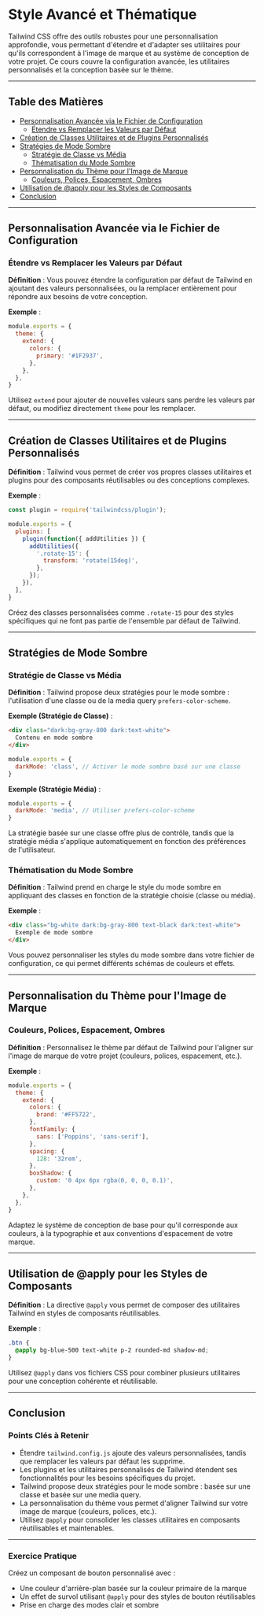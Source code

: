 
# Style Avancé et Thématique

Tailwind CSS offre des outils robustes pour une personnalisation approfondie, vous permettant d'étendre et d'adapter ses utilitaires pour qu'ils correspondent à l'image de marque et au système de conception de votre projet. Ce cours couvre la configuration avancée, les utilitaires personnalisés et la conception basée sur le thème.

---

## Table des Matières

- [Personnalisation Avancée via le Fichier de Configuration](#personnalisation-avancee-via-le-fichier-de-configuration)
  - [Étendre vs Remplacer les Valeurs par Défaut](#etendre-vs-remplacer-les-valeurs-par-defaut)
- [Création de Classes Utilitaires et de Plugins Personnalisés](#creation-de-classes-utilitaires-et-de-plugins-personnalises)
- [Stratégies de Mode Sombre](#strategies-de-mode-sombre)
  - [Stratégie de Classe vs Média](#strategie-de-classe-vs-media)
  - [Thématisation du Mode Sombre](#thematisation-du-mode-sombre)
- [Personnalisation du Thème pour l'Image de Marque](#personnalisation-du-theme-pour-l-image-de-marque)
  - [Couleurs, Polices, Espacement, Ombres](#couleurs-polices-espacement-ombres)
- [Utilisation de @apply pour les Styles de Composants](#utilisation-de-apply-pour-les-styles-de-composants)
- [Conclusion](#conclusion)

---

## Personnalisation Avancée via le Fichier de Configuration

### Étendre vs Remplacer les Valeurs par Défaut

**Définition** : Vous pouvez étendre la configuration par défaut de Tailwind en ajoutant des valeurs personnalisées, ou la remplacer entièrement pour répondre aux besoins de votre conception.

**Exemple** :
```js
module.exports = {
  theme: {
    extend: {
      colors: {
        primary: '#1F2937',
      },
    },
  },
}
```

Utilisez `extend` pour ajouter de nouvelles valeurs sans perdre les valeurs par défaut, ou modifiez directement `theme` pour les remplacer.

---

## Création de Classes Utilitaires et de Plugins Personnalisés

**Définition** : Tailwind vous permet de créer vos propres classes utilitaires et plugins pour des composants réutilisables ou des conceptions complexes.

**Exemple** :
```js
const plugin = require('tailwindcss/plugin');

module.exports = {
  plugins: [
    plugin(function({ addUtilities }) {
      addUtilities({
        '.rotate-15': {
          transform: 'rotate(15deg)',
        },
      });
    }),
  ],
}
```

Créez des classes personnalisées comme `.rotate-15` pour des styles spécifiques qui ne font pas partie de l'ensemble par défaut de Tailwind.

---

## Stratégies de Mode Sombre

### Stratégie de Classe vs Média

**Définition** : Tailwind propose deux stratégies pour le mode sombre : l'utilisation d'une classe ou de la media query `prefers-color-scheme`.

**Exemple (Stratégie de Classe)** :
```html
<div class="dark:bg-gray-800 dark:text-white">
  Contenu en mode sombre
</div>
```
```js
module.exports = {
  darkMode: 'class', // Activer le mode sombre basé sur une classe
}
```

**Exemple (Stratégie Média)** :
```js
module.exports = {
  darkMode: 'media', // Utiliser prefers-color-scheme
}
```

La stratégie basée sur une classe offre plus de contrôle, tandis que la stratégie média s'applique automatiquement en fonction des préférences de l'utilisateur.

### Thématisation du Mode Sombre

**Définition** : Tailwind prend en charge le style du mode sombre en appliquant des classes en fonction de la stratégie choisie (classe ou média).

**Exemple** :
```html
<div class="bg-white dark:bg-gray-800 text-black dark:text-white">
  Exemple de mode sombre
</div>
```

Vous pouvez personnaliser les styles du mode sombre dans votre fichier de configuration, ce qui permet différents schémas de couleurs et effets.

---

## Personnalisation du Thème pour l'Image de Marque

### Couleurs, Polices, Espacement, Ombres

**Définition** : Personnalisez le thème par défaut de Tailwind pour l'aligner sur l'image de marque de votre projet (couleurs, polices, espacement, etc.).

**Exemple** :
```js
module.exports = {
  theme: {
    extend: {
      colors: {
        brand: '#FF5722',
      },
      fontFamily: {
        sans: ['Poppins', 'sans-serif'],
      },
      spacing: {
        128: '32rem',
      },
      boxShadow: {
        custom: '0 4px 6px rgba(0, 0, 0, 0.1)',
      },
    },
  },
}
```

Adaptez le système de conception de base pour qu'il corresponde aux couleurs, à la typographie et aux conventions d'espacement de votre marque.

---

## Utilisation de @apply pour les Styles de Composants

**Définition** : La directive `@apply` vous permet de composer des utilitaires Tailwind en styles de composants réutilisables.

**Exemple** :
```css
.btn {
  @apply bg-blue-500 text-white p-2 rounded-md shadow-md;
}
```

Utilisez `@apply` dans vos fichiers CSS pour combiner plusieurs utilitaires pour une conception cohérente et réutilisable.

---

## Conclusion

### Points Clés à Retenir

- Étendre `tailwind.config.js` ajoute des valeurs personnalisées, tandis que remplacer les valeurs par défaut les supprime.
- Les plugins et les utilitaires personnalisés de Tailwind étendent ses fonctionnalités pour les besoins spécifiques du projet.
- Tailwind propose deux stratégies pour le mode sombre : basée sur une classe et basée sur une media query.
- La personnalisation du thème vous permet d'aligner Tailwind sur votre image de marque (couleurs, polices, etc.).
- Utilisez `@apply` pour consolider les classes utilitaires en composants réutilisables et maintenables.

---

### Exercice Pratique

Créez un composant de bouton personnalisé avec :
- Une couleur d'arrière-plan basée sur la couleur primaire de la marque
- Un effet de survol utilisant `@apply` pour des styles de bouton réutilisables
- Prise en charge des modes clair et sombre
